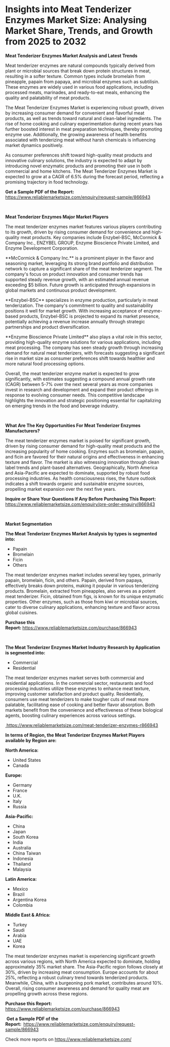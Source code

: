 <p><h1>Insights into Meat Tenderizer Enzymes Market Size: Analysing Market Share, Trends, and Growth from 2025 to 2032</h1></p><p><strong>Meat Tenderizer Enzymes Market Analysis and Latest Trends</strong></p>
<p><p>Meat tenderizer enzymes are natural compounds typically derived from plant or microbial sources that break down protein structures in meat, resulting in a softer texture. Common types include bromelain from pineapple, papain from papaya, and microbial enzymes such as subtilisin. These enzymes are widely used in various food applications, including processed meats, marinades, and ready-to-eat meals, enhancing the quality and palatability of meat products.</p><p>The Meat Tenderizer Enzymes Market is experiencing robust growth, driven by increasing consumer demand for convenient and flavorful meat products, as well as trends toward natural and clean-label ingredients. The rise of home cooking and culinary experimentation during recent years has further boosted interest in meat preparation techniques, thereby promoting enzyme use. Additionally, the growing awareness of health benefits associated with tenderizing meat without harsh chemicals is influencing market dynamics positively.</p><p>As consumer preferences shift toward high-quality meat products and innovative culinary solutions, the industry is expected to adapt by introducing novel enzymatic products and promoting their use in both commercial and home kitchens. The Meat Tenderizer Enzymes Market is expected to grow at a CAGR of 6.5% during the forecast period, reflecting a promising trajectory in food technology.</p></p>
<p><strong>Get a Sample PDF of the Report:&nbsp;</strong> <a href="https://www.reliablemarketsize.com/enquiry/request-sample/866943?utm_campaign=3114&utm_medium=2&utm_source=Github&utm_content=ia&utm_term=01042025&utm_id=meat-tenderizer-enzymes">https://www.reliablemarketsize.com/enquiry/request-sample/866943</a></p>
<p>&nbsp;</p>
<p><strong>Meat Tenderizer Enzymes Major Market Players</strong></p>
<p><p>The meat tenderizer enzymes market features various players contributing to its growth, driven by rising consumer demand for convenience and high-quality meat products. Key companies include Enzybel-BSC, McCormick & Company Inc., ENZYBEL GROUP, Enzyme Bioscience Private Limited, and Enzyme Development Corporation.</p><p>**McCormick & Company Inc.** is a prominent player in the flavor and seasoning market, leveraging its strong brand portfolio and distribution network to capture a significant share of the meat tenderizer segment. The company's focus on product innovation and consumer trends has supported steady revenue growth, with an estimated annual revenue exceeding $5 billion. Future growth is anticipated through expansions in global markets and continuous product development.</p><p>**Enzybel-BSC** specializes in enzyme production, particularly in meat tenderization. The company's commitment to quality and sustainability positions it well for market growth. With increasing acceptance of enzyme-based products, Enzybel-BSC is projected to expand its market presence, potentially achieving a revenue increase annually through strategic partnerships and product diversification.</p><p>**Enzyme Bioscience Private Limited** also plays a vital role in this sector, providing high-quality enzyme solutions for various applications, including meat processing. The company has seen steady growth through increasing demand for natural meat tenderizers, with forecasts suggesting a significant rise in market size as consumer preferences shift towards healthier and more natural food processing options.</p><p>Overall, the meat tenderizer enzyme market is expected to grow significantly, with estimates suggesting a compound annual growth rate (CAGR) between 5-7% over the next several years as more companies invest in research and development and expand their product offerings in response to evolving consumer needs. This competitive landscape highlights the innovation and strategic positioning essential for capitalizing on emerging trends in the food and beverage industry.</p></p>
<p>&nbsp;</p>
<p><strong>What Are The Key Opportunities For Meat Tenderizer Enzymes Manufacturers?</strong></p>
<p><p>The meat tenderizer enzymes market is poised for significant growth, driven by rising consumer demand for high-quality meat products and the increasing popularity of home cooking. Enzymes such as bromelain, papain, and ficin are favored for their natural origins and effectiveness in enhancing texture and flavor. The market is also witnessing innovation through clean label trends and plant-based alternatives. Geographically, North America and Asia-Pacific are expected to dominate, supported by robust food processing industries. As health consciousness rises, the future outlook indicates a shift towards organic and sustainable enzyme sources, propelling market expansion over the next five years.</p></p>
<p><strong>Inquire or Share Your Questions If Any Before Purchasing This Report:</strong> <a href="https://www.reliablemarketsize.com/enquiry/pre-order-enquiry/866943?utm_campaign=3114&utm_medium=2&utm_source=Github&utm_content=ia&utm_term=01042025&utm_id=meat-tenderizer-enzymes">https://www.reliablemarketsize.com/enquiry/pre-order-enquiry/866943</a></p>
<p>&nbsp;</p>
<p><strong>Market Segmentation</strong></p>
<p><strong>The Meat Tenderizer Enzymes Market Analysis by types is segmented into:</strong></p>
<p><ul><li>Papain</li><li>Bromelain</li><li>Ficin</li><li>Others</li></ul></p>
<p><p>The meat tenderizer enzymes market includes several key types, primarily papain, bromelain, ficin, and others. Papain, derived from papaya, effectively breaks down proteins, making it popular in various tenderizing products. Bromelain, extracted from pineapples, also serves as a potent meat tenderizer. Ficin, obtained from figs, is known for its unique enzymatic properties. Other enzymes, such as those from kiwi or microbial sources, cater to diverse culinary applications, enhancing texture and flavor across global cuisines.</p></p>
<p><strong>Purchase this Report:&nbsp;</strong><a href="https://www.reliablemarketsize.com/purchase/866943?utm_campaign=3114&utm_medium=2&utm_source=Github&utm_content=ia&utm_term=01042025&utm_id=meat-tenderizer-enzymes">https://www.reliablemarketsize.com/purchase/866943</a></p>
<p>&nbsp;</p>
<p><strong>The Meat Tenderizer Enzymes Market Industry Research by Application is segmented into:</strong></p>
<p><ul><li>Commercial</li><li>Residential</li></ul></p>
<p><p>The meat tenderizer enzymes market serves both commercial and residential applications. In the commercial sector, restaurants and food processing industries utilize these enzymes to enhance meat texture, improving customer satisfaction and product quality. Residentially, consumers use meat tenderizers to make tougher cuts of meat more palatable, facilitating ease of cooking and better flavor absorption. Both markets benefit from the convenience and effectiveness of these biological agents, boosting culinary experiences across various settings.</p></p>
<p><a href="https://www.reliablemarketsize.com/meat-tenderizer-enzymes-r866943?utm_campaign=3114&utm_medium=2&utm_source=Github&utm_content=ia&utm_term=01042025&utm_id=meat-tenderizer-enzymes">&nbsp;https://www.reliablemarketsize.com/meat-tenderizer-enzymes-r866943</a></p>
<p><strong>In terms of Region, the Meat Tenderizer Enzymes Market Players available by Region are:</strong></p>
<p>
    <p> <strong> North America: </strong>
        <ul>
            <li>United States</li>
            <li>Canada</li>
        </ul>
        </p> 
    <p> <strong> Europe: </strong>
        <ul>
            <li>Germany</li>
            <li>France</li>
            <li>U.K.</li>
            <li>Italy</li>
            <li>Russia</li>
        </ul>
        </p> 
    <p> <strong> Asia-Pacific: </strong>
        <ul>
            <li>China</li>
            <li>Japan</li>
            <li>South Korea</li>
            <li>India</li>
            <li>Australia</li>
            <li>China Taiwan</li>
            <li>Indonesia</li>
            <li>Thailand</li>
            <li>Malaysia</li>
        </ul>
        </p> 
    <p> <strong> Latin America: </strong>
        <ul>
            <li>Mexico</li>
            <li>Brazil</li>
            <li>Argentina Korea</li>
            <li>Colombia</li>
        </ul>
        </p> 
    <p> <strong> Middle East & Africa: </strong>
        <ul>
            <li>Turkey</li>
            <li>Saudi</li>
            <li>Arabia</li>
            <li>UAE</li>
            <li>Korea</li>
        </ul>
    </p>
    </p>
<p><p>The meat tenderizer enzymes market is experiencing significant growth across various regions, with North America expected to dominate, holding approximately 35% market share. The Asia-Pacific region follows closely at 30%, driven by increasing meat consumption. Europe accounts for about 25%, reflecting a robust culinary trend towards tenderized products. Meanwhile, China, with a burgeoning pork market, contributes around 10%. Overall, rising consumer awareness and demand for quality meat are propelling growth across these regions.</p></p>
<p><strong>Purchase this Report: </strong><a href="https://www.reliablemarketsize.com/purchase/866943?utm_campaign=3114&utm_medium=2&utm_source=Github&utm_content=ia&utm_term=01042025&utm_id=meat-tenderizer-enzymes">https://www.reliablemarketsize.com/purchase/866943</a></p>
<p>&nbsp;<strong>Get a Sample PDF of the Report:&nbsp;&nbsp;</strong><a href="https://www.reliablemarketsize.com/enquiry/request-sample/866943?utm_campaign=3114&utm_medium=2&utm_source=Github&utm_content=ia&utm_term=01042025&utm_id=meat-tenderizer-enzymes">https://www.reliablemarketsize.com/enquiry/request-sample/866943</a></p>
<p><strong></strong></p>
<p>Check more reports on <a href="https://www.reliablemarketsize.com/?utm_campaign=3114&utm_medium=2&utm_source=Github&utm_content=ia&utm_term=01042025&utm_id=meat-tenderizer-enzymes">https://www.reliablemarketsize.com/</a></p>